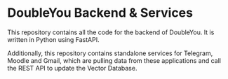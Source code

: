 # DoubleYou Backend & Services
This repository contains all the code for the backend of DoubleYou. It is written in Python using FastAPI.

Additionally, this repository contains standalone services for Telegram, Moodle and Gmail, which are pulling data from these applications and call the REST API to update the Vector Database.
